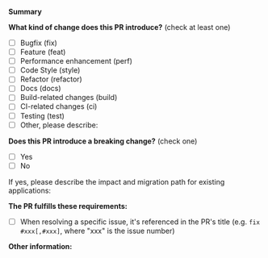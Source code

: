 <!-- Please don't delete this template -->

<!-- PULL REQUEST TEMPLATE -->
<!-- (Update "[ ]" to "[x]" to check a box) -->

**Summary**

**What kind of change does this PR introduce?** (check at least one)

- [ ] Bugfix (fix)
- [ ] Feature (feat)
- [ ] Performance enhancement (perf)
- [ ] Code Style (style)
- [ ] Refactor (refactor)
- [ ] Docs (docs)
- [ ] Build-related changes (build)
- [ ] CI-related changes (ci)
- [ ] Testing (test)
- [ ] Other, please describe:

**Does this PR introduce a breaking change?** (check one)

- [ ] Yes
- [ ] No

If yes, please describe the impact and migration path for existing applications:

**The PR fulfills these requirements:**

- [ ] When resolving a specific issue, it's referenced in the PR's title (e.g. `fix #xxx[,#xxx]`, where "xxx" is the issue number)

**Other information:**
